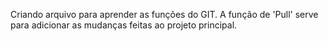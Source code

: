 Criando arquivo para aprender as funções do GIT.
A função de 'Pull' serve para adicionar as mudanças feitas ao projeto principal.

